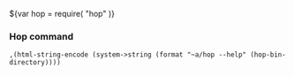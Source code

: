 
${var hop = require( "hop" )}


### Hop command ###

    ,(html-string-encode (system->string (format "~a/hop --help" (hop-bin-directory))))
